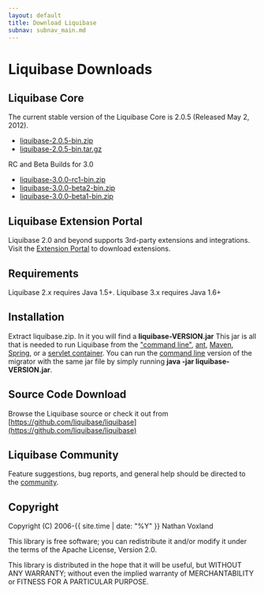 ```yaml
---
layout: default
title: Download Liquibase
subnav: subnav_main.md
---
```


# Liquibase Downloads

## Liquibase Core ##

The current stable version of the Liquibase Core is 2.0.5 (Released May 2, 2012).
<ul>
<li><a href="http://sourceforge.net/projects/liquibase/files/Liquibase%20Core/liquibase-2.0.5-bin.zip/download" onclick="trackOutboundLink(this, 'Download 2.0.5', 'sourceforge.net'); return false;">liquibase-2.0.5-bin.zip</a></li>
<li><a href="http://sourceforge.net/projects/liquibase/files/Liquibase%20Core/liquibase-2.0.5-bin.tar.gz/download" onclick="trackOutboundLink(this, 'Download 2.0.5', 'sourceforge.net'); return false;">liquibase-2.0.5-bin.tar.gz</a></li>
</ul>

RC and Beta Builds for 3.0

<ul>
<li><a href="http://sourceforge.net/projects/liquibase/files/Liquibase%20Core/liquibase-3.0.0-rc1-bin.zip/download" onclick="trackOutboundLink(this, 'Download 3.0-rc1', 'sourceforge.net'); return false;">liquibase-3.0.0-rc1-bin.zip</a></li>
<li><a href="http://sourceforge.net/projects/liquibase/files/Liquibase%20Core/liquibase-3.0.0-beta2-bin.zip/download" onclick="trackOutboundLink(this, 'Download 3.0-beta2', 'sourceforge.net'); return false;">liquibase-3.0.0-beta2-bin.zip</a></li>
<li><a href="http://sourceforge.net/projects/liquibase/files/Liquibase%20Core/liquibase-3.0.0-beta1-bin.zip/download" onclick="trackOutboundLink(this, 'Download 3.0-beta1', 'sourceforge.net'); return false;">liquibase-3.0.0-beta1-bin.zip</a></li>
</ul>

## Liquibase Extension Portal ##

Liquibase 2.0 and beyond supports 3rd-party extensions and integrations.  Visit the [Extension Portal](http://www.liquibase.org/extensions) to download extensions.

## Requirements ##

Liquibase 2.x requires Java 1.5+. Liquibase 3.x requires Java 1.6+

## Installation ##

Extract liquibase.zip. In it you will find a **liquibase-VERSION.jar** This jar is all that is needed to run Liquibase from the ["command line"](../documentation/command_line.html), [ant](../documentation/ant/index.html), [Maven](../documentation/maven/index.html), [Spring](../documentation/spring.html), or a [servlet container](../documentation/servlet_listener.html). You can run the [command line](../documentation/command_line.html) version of the migrator with the same jar file by simply running **java -jar liquibase-VERSION.jar**.

## Source Code Download ##

Browse the Liquibase source or check it out from [https://github.com/liquibase/liquibase](https://github.com/liquibase/liquibase)

## Liquibase Community ##

Feature suggestions, bug reports, and general help should be directed to the [community](../community/index.html).

## Copyright ##
Copyright (C) 2006-{{ site.time | date: "%Y" }}  Nathan Voxland

This library is free software; you can redistribute it and/or modify it under the terms of the Apache License, Version 2.0.

This library is distributed in the hope that it will be useful, but WITHOUT ANY WARRANTY; without even the implied warranty of MERCHANTABILITY or FITNESS FOR A PARTICULAR PURPOSE.